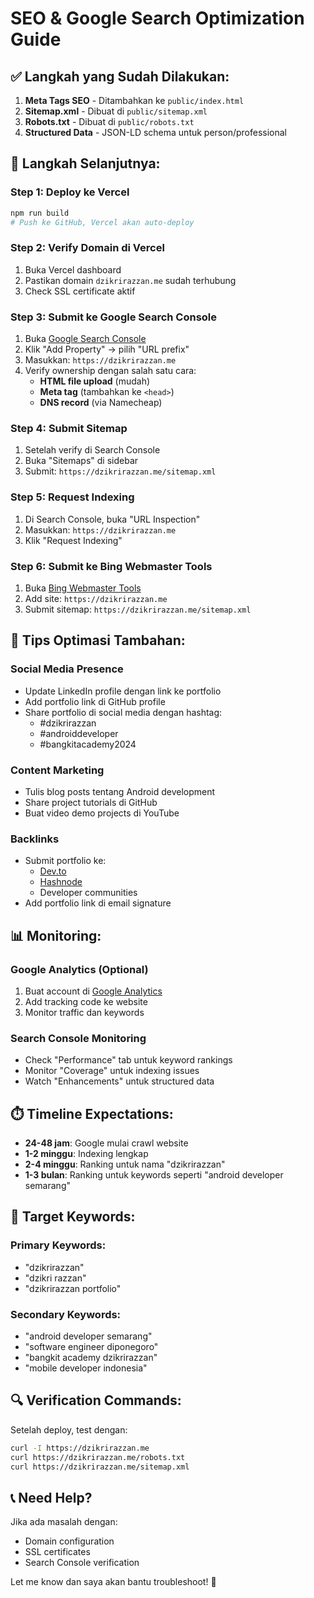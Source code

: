 # SEO & Google Search Optimization Guide

## ✅ Langkah yang Sudah Dilakukan:

1. **Meta Tags SEO** - Ditambahkan ke `public/index.html`
2. **Sitemap.xml** - Dibuat di `public/sitemap.xml`
3. **Robots.txt** - Dibuat di `public/robots.txt`
4. **Structured Data** - JSON-LD schema untuk person/professional

## 🎯 Langkah Selanjutnya:

### **Step 1: Deploy ke Vercel**
```bash
npm run build
# Push ke GitHub, Vercel akan auto-deploy
```

### **Step 2: Verify Domain di Vercel**
1. Buka Vercel dashboard
2. Pastikan domain `dzikrirazzan.me` sudah terhubung
3. Check SSL certificate aktif

### **Step 3: Submit ke Google Search Console**
1. Buka [Google Search Console](https://search.google.com/search-console/)
2. Klik "Add Property" → pilih "URL prefix"
3. Masukkan: `https://dzikrirazzan.me`
4. Verify ownership dengan salah satu cara:
   - **HTML file upload** (mudah)
   - **Meta tag** (tambahkan ke `<head>`)
   - **DNS record** (via Namecheap)

### **Step 4: Submit Sitemap**
1. Setelah verify di Search Console
2. Buka "Sitemaps" di sidebar
3. Submit: `https://dzikrirazzan.me/sitemap.xml`

### **Step 5: Request Indexing**
1. Di Search Console, buka "URL Inspection"
2. Masukkan: `https://dzikrirazzan.me`
3. Klik "Request Indexing"

### **Step 6: Submit ke Bing Webmaster Tools**
1. Buka [Bing Webmaster Tools](https://www.bing.com/webmasters/)
2. Add site: `https://dzikrirazzan.me`
3. Submit sitemap: `https://dzikrirazzan.me/sitemap.xml`

## 🚀 Tips Optimasi Tambahan:

### **Social Media Presence**
- Update LinkedIn profile dengan link ke portfolio
- Add portfolio link di GitHub profile
- Share portfolio di social media dengan hashtag:
  - #dzikrirazzan
  - #androiddeveloper
  - #bangkitacademy2024

### **Content Marketing**
- Tulis blog posts tentang Android development
- Share project tutorials di GitHub
- Buat video demo projects di YouTube

### **Backlinks**
- Submit portfolio ke:
  - [Dev.to](https://dev.to)
  - [Hashnode](https://hashnode.com)
  - Developer communities
- Add portfolio link di email signature

## 📊 Monitoring:

### **Google Analytics** (Optional)
1. Buat account di [Google Analytics](https://analytics.google.com)
2. Add tracking code ke website
3. Monitor traffic dan keywords

### **Search Console Monitoring**
- Check "Performance" tab untuk keyword rankings
- Monitor "Coverage" untuk indexing issues
- Watch "Enhancements" untuk structured data

## ⏱️ Timeline Expectations:

- **24-48 jam**: Google mulai crawl website
- **1-2 minggu**: Indexing lengkap
- **2-4 minggu**: Ranking untuk nama "dzikrirazzan"
- **1-3 bulan**: Ranking untuk keywords seperti "android developer semarang"

## 🎯 Target Keywords:

### **Primary Keywords:**
- "dzikrirazzan"
- "dzikri razzan"
- "dzikrirazzan portfolio"

### **Secondary Keywords:**
- "android developer semarang"
- "software engineer diponegoro"
- "bangkit academy dzikrirazzan"
- "mobile developer indonesia"

## 🔍 Verification Commands:

Setelah deploy, test dengan:
```bash
curl -I https://dzikrirazzan.me
curl https://dzikrirazzan.me/robots.txt
curl https://dzikrirazzan.me/sitemap.xml
```

## 📞 Need Help?

Jika ada masalah dengan:
- Domain configuration
- SSL certificates  
- Search Console verification

Let me know dan saya akan bantu troubleshoot! 🚀
